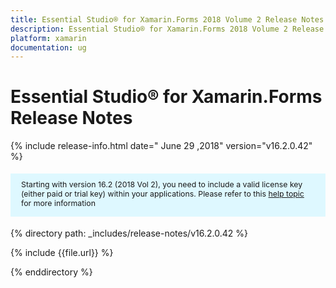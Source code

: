 ```yaml
---
title: Essential Studio® for Xamarin.Forms 2018 Volume 2 Release Notes
description: Essential Studio® for Xamarin.Forms 2018 Volume 2 Release Notes
platform: xamarin
documentation: ug
---
```


# Essential Studio® for  Xamarin.Forms Release Notes

{% include release-info.html date=" June 29 ,2018" version="v16.2.0.42" %}  

<style>
#license {
    font-size: .88em!important;
margin-top: 1.5em;     margin-bottom: 1.5em;
    background-color: #def8ff;
    padding: 10px 17px 14px;
}
</style>

<div id="license">
Starting with version 16.2 (2018 Vol 2), you need to include a valid license key (either paid or trial key) within your applications. 
Please refer to this <a href="/common/essential-studio/licensing/license-key">help topic</a> for more information   
</div>


{% directory path: _includes/release-notes/v16.2.0.42 %}

{% include {{file.url}} %}

{% enddirectory %}